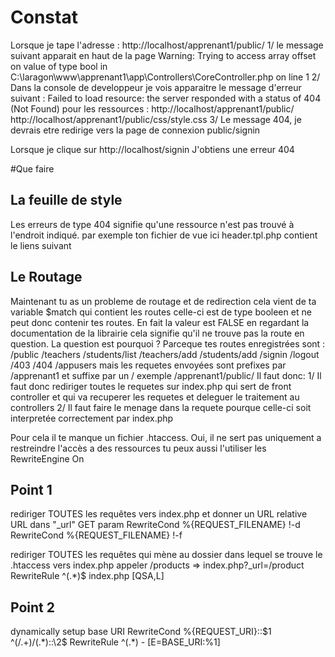 # Constat

Lorsque je tape l'adresse : http://localhost/apprenant1/public/
1/ le message suivant apparait en haut de la page
   Warning: Trying to access array offset on value of type bool in C:\laragon\www\apprenant1\app\Controllers\CoreController.php on line 1
2/ Dans la console de developpeur je vois apparaitre le message d'erreur suivant :
   Failed to load resource: the server responded with a status of 404 (Not Found) pour les ressources  : 
	http://localhost/apprenant1/public/
	http://localhost/apprenant1/public/css/style.css
3/ Le message 404, je devrais etre redirige vers la page de connexion public/signin

Lorsque je clique sur http://localhost/signin
J'obtiens une erreur 404

#Que faire
## La feuille de style
Les erreurs de type 404 signifie qu'une ressource n'est pas trouvé à l'endroit indiqué.
par exemple ton fichier de vue ici header.tpl.php contient le liens suivant  
    <!-- We can still have our own CSS file -->
    <link rel="stylesheet" href="./css/style.css">

## Le Routage
Maintenant tu as un probleme de routage et de redirection
cela vient de ta variable $match qui contient les routes celle-ci est de type booleen et ne peut donc contenir tes routes.
En fait la valeur est FALSE en regardant la documentation de la librairie cela signifie qu'il ne trouve pas la route en question.
La question est pourquoi ?
Parceque tes routes enregistrées sont :
/public /teachers /students/list /teachers/add /students/add /signin /logout /403 /404 /appusers
mais les requetes envoyées sont prefixes par /apprenant1 et suffixe par un / exemple /apprenant1/public/
Il faut donc:
1/ Il faut donc rediriger toutes le requetes sur index.php qui sert de front controller et qui va recuperer les requetes et deleguer le traitement au controllers
2/ Il faut faire le menage dans la requete pourque celle-ci soit interpretée correctement par index.php

Pour cela il te manque un fichier .htaccess. Oui, il ne sert pas uniquement a restreindre l'accès a des ressources tu peux aussi l'utiliser les 
RewriteEngine On

## Point 1
rediriger TOUTES les requêtes vers index.php et donner un URL relative URL dans "_url" GET param
RewriteCond %{REQUEST_FILENAME} !-d
RewriteCond %{REQUEST_FILENAME} !-f

rediriger TOUTES les requêtes qui mène au dossier dans lequel se trouve le .htaccess vers index.php appeler /products => index.php?_url=/product
RewriteRule ^(.*)$ index.php [QSA,L]

## Point 2
dynamically setup base URI
RewriteCond %{REQUEST_URI}::$1 ^(/.+)/(.*)::\2$
RewriteRule ^(.*) - [E=BASE_URI:%1]